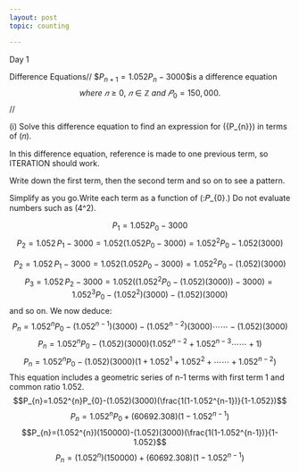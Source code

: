 ```yaml
---
layout: post
topic: counting

---
```

Day 1

Difference Equations// 
$${P_{n+1}}=1.052 {P_n}-3000\$$is a difference equation $$where\:𝑛\geq0,\:𝑛∈\mathbb{Z\:}and\:𝑃_{0}=150,000.$$//

(i) Solve this difference equation to find an expression for \({P_{n}}\) in terms of \(𝑛\).

In this difference equation, reference is made to one previous term, so ITERATION should work.

Write down the first term, then the second term and so on to see a pattern.

Simplify as you go.Write each term as a function of \(\:𝑃_{0}.\) Do not evaluate numbers such as \(4^2\).

$$P_{1}=1.052P_{0}-3000$$
$$P_{2}=1.052\,P_{1}-3000=1.052(1.052P_{0}-3000)=1.052^{2}P_{0}-1.052(3000)$$

$$P_{2}=1.052\,P_{1}-3000=1.052(1.052P_{0}-3000)=1.052^{2}P_{0}-(1.052)(3000)$$
$$P_{3}=1.052\,P_{2}-3000=1.052((1.052^{2}P_{0}-(1.052)(3000))-3000)=1.052^{3}P_{0}-(1.052^{2})(3000)-(1.052)(3000)$$
and so on. We now deduce:
$$P_{n}=1.052^{n}P_{0}-(1.052^{n-1})(3000)-(1.052^{n-2})(3000)\cdots\cdots-(1.052)(3000)$$
$$P_{n}=1.052^{n}P_{0}-(1.052)(3000)(1.052^{n-2}+1.052^{n-3}\cdots\cdots+1)$$
$$P_{n}=1.052^{n}P_{0}-(1.052)(3000)(1+1.052^{1}+1.052^{2}+\cdots\cdots+1.052^{n-2})$$
This equation includes a geometric series of n-1 terms with first term 1 and common ratio 1.052.
$$P_{n}=1.052^{n}P_{0}-(1.052)(3000)(\frac{1(1-1.052^{n-1})}{1-1.052})$$
$$P_{n}=1.052^{n}P_{0}+(60692.308)(1-1.052^{n-1})$$
$$P_{n}=(1.052^{n})(150000)-(1.052)(3000)(\frac{1(1-1.052^{n-1})}{1-1.052}$$
$$P_{n}=(1.052^{n})(150000)+(60692.308)(1-1.052^{n-1})$$
 

